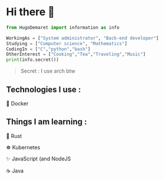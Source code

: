 <h1> Hi there 👋 </h1>

```python
from HugoDemaret import information as info

WorkingAs = ["System administrator", "Back-end developer"]
Studying = ["Computer science", "Mathematics"]
CodingIn = ["C","python","bash"]
OtherInterest = ["Cooking","Tea","Traveling","Music"]
print(info.secret())
```
> Secret : I use arch btw

<h2>Technologies I use :</h2>
<p>🐳 Docker</p>

<h2>Things I am learning :</h2>
<p>🦀 Rust</p>
<p>☸ Kubernetes</p>
<p>✨ JavaScript (and NodeJS</p>
<p>☕ Java</p>
